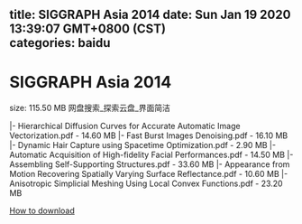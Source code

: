 
title: SIGGRAPH Asia 2014
date: Sun Jan 19 2020 13:39:07 GMT+0800 (CST)    
categories: baidu
---

# SIGGRAPH Asia 2014
size: 115.50 MB
 网盘搜索_探索云盘_界面简洁
 
|- Hierarchical Diffusion Curves for Accurate Automatic Image Vectorization.pdf - 14.60 MB
|- Fast Burst Images Denoising.pdf - 16.10 MB
|- Dynamic Hair Capture using Spacetime Optimization.pdf - 2.90 MB
|- Automatic Acquisition of High-fidelity Facial Performances.pdf - 14.50 MB
|- Assembling Self-Supporting Structures.pdf - 33.60 MB
|- Appearance from Motion Recovering Spatially Varying Surface Reflectance.pdf - 10.60 MB
|- Anisotropic Simplicial Meshing Using Local Convex Functions.pdf - 23.20 MB

[How to download](https://bpcam.bemobtrk.com/go/2ceec3aa-1ca2-46d6-b9ff-aaa5c184517c?jno=1255)